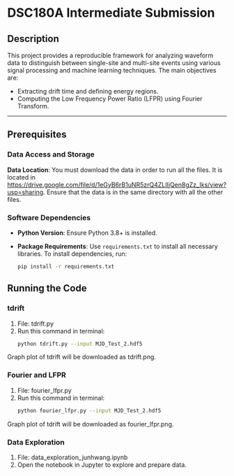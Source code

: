 # DSC180A Intermediate Submission

## Description

This project provides a reproducible framework for analyzing waveform data to distinguish between single-site and multi-site events using various signal processing and machine learning techniques. The main objectives are:

- Extracting drift time and defining energy regions.
- Computing the Low Frequency Power Ratio (LFPR) using Fourier Transform.

---

## Prerequisites

### Data Access and Storage

**Data Location**: You must download the data in order to run all the files. It is located in https://drive.google.com/file/d/1eGyB6rB1uNR5zrQ4ZLIIjQen8gZz_Iks/view?usp=sharing. Ensure that the data is in the same directory with all the other files.
### Software Dependencies

- **Python Version**: Ensure Python 3.8+ is installed.
- **Package Requirements**: Use `requirements.txt` to install all necessary libraries. To install dependencies, run:
  
  ```bash
  pip install -r requirements.txt

## Running the Code

### tdrift
1. File: tdrift.py
2. Run this command in terminal:
   ```bash
   python tdrift.py --input MJD_Test_2.hdf5
Graph plot of tdrift will be downloaded as tdrift.png.

### Fourier and LFPR
1. File: fourier_lfpr.py
2. Run this command in terminal:
   ```bash
   python fourier_lfpr.py --input MJD_Test_2.hdf5
Graph plot of tdrift will be downloaded as fourier_lfpr.png.

### Data Exploration
1. File: data_exploration_junhwang.ipynb
2. Open the notebook in Jupyter to explore and prepare data.


















